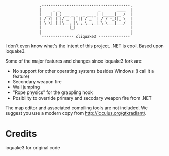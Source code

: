                    ,---------------------------------------.     
                   |     _ _                 _       ____  |
                   |  __| |_) __ _ _  _ __ _| |_____|__ /  |
                   | / /| | |/ _` | || / _` | / / -_)|_ \  |
                   | \_\|_|_|\__, |\_,_\__,_|_\_\___|___/  |
                   |            |_|                        |
                   |                                       |
                   `-------------- cliquake3 --------------´

I don't even know what's the intent of this project. .NET is cool.
Based upon ioquake3.

Some of the major features and changes since ioquake3 fork are:

  * No support for other operating systems besides Windows (i call it a feature)
  * Secondary weapon fire
  * Wall jumping
  * "Rope physics" for the grappling hook
  * Posibility to override primary and secodary weapon fire from .NET
  
The map editor and associated compiling tools are not included. We suggest you
use a modern copy from http://icculus.org/gtkradiant/.

# Credits

ioquake3 for original code